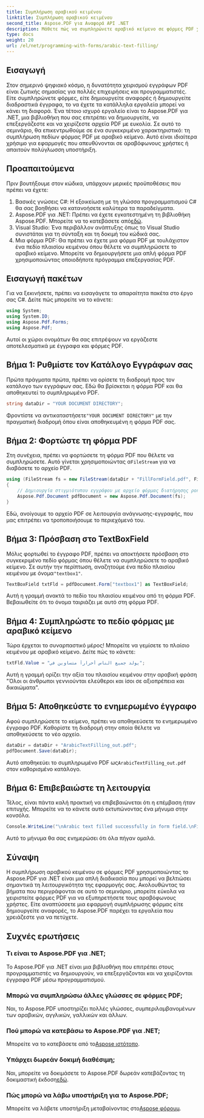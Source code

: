 ```yaml
---
title: Συμπλήρωση αραβικού κειμένου
linktitle: Συμπλήρωση αραβικού κειμένου
second_title: Aspose.PDF για Αναφορά API .NET
description: Μάθετε πώς να συμπληρώνετε αραβικό κείμενο σε φόρμες PDF χρησιμοποιώντας το Aspose.PDF για .NET με αυτό το βήμα προς βήμα σεμινάριο. Βελτιώστε τις δεξιότητες χειρισμού PDF.
type: docs
weight: 20
url: /el/net/programming-with-forms/arabic-text-filling/
---
```

## Εισαγωγή

Στον σημερινό ψηφιακό κόσμο, η δυνατότητα χειρισμού εγγράφων PDF είναι ζωτικής σημασίας για πολλές επιχειρήσεις και προγραμματιστές. Είτε συμπληρώνετε φόρμες, είτε δημιουργείτε αναφορές ή δημιουργείτε διαδραστικά έγγραφα, το να έχετε τα κατάλληλα εργαλεία μπορεί να κάνει τη διαφορά. Ένα τέτοιο ισχυρό εργαλείο είναι το Aspose.PDF για .NET, μια βιβλιοθήκη που σας επιτρέπει να δημιουργείτε, να επεξεργάζεστε και να χειρίζεστε αρχεία PDF με ευκολία. Σε αυτό το σεμινάριο, θα επικεντρωθούμε σε ένα συγκεκριμένο χαρακτηριστικό: τη συμπλήρωση πεδίων φόρμας PDF με αραβικό κείμενο. Αυτό είναι ιδιαίτερα χρήσιμο για εφαρμογές που απευθύνονται σε αραβόφωνους χρήστες ή απαιτούν πολύγλωσση υποστήριξη.

## Προαπαιτούμενα

Πριν βουτήξουμε στον κώδικα, υπάρχουν μερικές προϋποθέσεις που πρέπει να έχετε:

1. Βασικές γνώσεις C#: Η εξοικείωση με τη γλώσσα προγραμματισμού C# θα σας βοηθήσει να κατανοήσετε καλύτερα τα παραδείγματα.
2.  Aspose.PDF για .NET: Πρέπει να έχετε εγκατεστημένη τη βιβλιοθήκη Aspose.PDF. Μπορείτε να το κατεβάσετε από[εδώ](https://releases.aspose.com/pdf/net/).
3. Visual Studio: Ένα περιβάλλον ανάπτυξης όπως το Visual Studio συνιστάται για τη σύνταξη και τη δοκιμή του κώδικά σας.
4. Μια φόρμα PDF: Θα πρέπει να έχετε μια φόρμα PDF με τουλάχιστον ένα πεδίο πλαισίου κειμένου όπου θέλετε να συμπληρώσετε το αραβικό κείμενο. Μπορείτε να δημιουργήσετε μια απλή φόρμα PDF χρησιμοποιώντας οποιοδήποτε πρόγραμμα επεξεργασίας PDF.

## Εισαγωγή πακέτων

Για να ξεκινήσετε, πρέπει να εισαγάγετε τα απαραίτητα πακέτα στο έργο σας C#. Δείτε πώς μπορείτε να το κάνετε:

```csharp
using System;
using System.IO;
using Aspose.Pdf.Forms;
using Aspose.Pdf;
```

Αυτοί οι χώροι ονομάτων θα σας επιτρέψουν να εργάζεστε αποτελεσματικά με έγγραφα και φόρμες PDF.

## Βήμα 1: Ρυθμίστε τον Κατάλογο Εγγράφων σας

Πρώτα πράγματα πρώτα, πρέπει να ορίσετε τη διαδρομή προς τον κατάλογο των εγγράφων σας. Εδώ θα βρίσκεται η φόρμα PDF και θα αποθηκευτεί το συμπληρωμένο PDF.

```csharp
string dataDir = "YOUR DOCUMENT DIRECTORY";
```

 Φροντίστε να αντικαταστήσετε`"YOUR DOCUMENT DIRECTORY"` με την πραγματική διαδρομή όπου είναι αποθηκευμένη η φόρμα PDF σας.

## Βήμα 2: Φορτώστε τη φόρμα PDF

 Στη συνέχεια, πρέπει να φορτώσετε τη φόρμα PDF που θέλετε να συμπληρώσετε. Αυτό γίνεται χρησιμοποιώντας α`FileStream` για να διαβάσετε το αρχείο PDF.

```csharp
using (FileStream fs = new FileStream(dataDir + "FillFormField.pdf", FileMode.Open, FileAccess.ReadWrite))
{
    // Δημιουργία στιγμιότυπου εγγράφου με αρχείο φόρμας διατήρησης ροής
    Aspose.Pdf.Document pdfDocument = new Aspose.Pdf.Document(fs);
}
```

Εδώ, ανοίγουμε το αρχείο PDF σε λειτουργία ανάγνωσης-εγγραφής, που μας επιτρέπει να τροποποιήσουμε το περιεχόμενό του.

## Βήμα 3: Πρόσβαση στο TextBoxField

 Μόλις φορτωθεί το έγγραφο PDF, πρέπει να αποκτήσετε πρόσβαση στο συγκεκριμένο πεδίο φόρμας όπου θέλετε να συμπληρώσετε το αραβικό κείμενο. Σε αυτήν την περίπτωση, αναζητούμε ένα πεδίο πλαισίου κειμένου με όνομα`"textbox1"`.

```csharp
TextBoxField txtFld = pdfDocument.Form["textbox1"] as TextBoxField;
```

Αυτή η γραμμή ανακτά το πεδίο του πλαισίου κειμένου από τη φόρμα PDF. Βεβαιωθείτε ότι το όνομα ταιριάζει με αυτό στη φόρμα PDF.

## Βήμα 4: Συμπληρώστε το πεδίο φόρμας με αραβικό κείμενο

Τώρα έρχεται το συναρπαστικό μέρος! Μπορείτε να γεμίσετε το πλαίσιο κειμένου με αραβικό κείμενο. Δείτε πώς το κάνετε:

```csharp
txtFld.Value = "يولد جميع الناس أحراراً متساوين في";
```

Αυτή η γραμμή ορίζει την αξία του πλαισίου κειμένου στην αραβική φράση "Όλοι οι άνθρωποι γεννιούνται ελεύθεροι και ίσοι σε αξιοπρέπεια και δικαιώματα".

## Βήμα 5: Αποθηκεύστε το ενημερωμένο έγγραφο

Αφού συμπληρώσετε το κείμενο, πρέπει να αποθηκεύσετε το ενημερωμένο έγγραφο PDF. Καθορίστε τη διαδρομή στην οποία θέλετε να αποθηκεύσετε το νέο αρχείο.

```csharp
dataDir = dataDir + "ArabicTextFilling_out.pdf";
pdfDocument.Save(dataDir);
```

 Αυτό αποθηκεύει το συμπληρωμένο PDF ως`ArabicTextFilling_out.pdf` στον καθορισμένο κατάλογο.

## Βήμα 6: Επιβεβαιώστε τη λειτουργία

Τέλος, είναι πάντα καλή πρακτική να επιβεβαιώνεται ότι η επέμβαση ήταν επιτυχής. Μπορείτε να το κάνετε αυτό εκτυπώνοντας ένα μήνυμα στην κονσόλα.

```csharp
Console.WriteLine("\nArabic text filled successfully in form field.\nFile saved at " + dataDir);
```

Αυτό το μήνυμα θα σας ενημερώσει ότι όλα πήγαν ομαλά.

## Σύναψη

Η συμπλήρωση αραβικού κειμένου σε φόρμες PDF χρησιμοποιώντας το Aspose.PDF για .NET είναι μια απλή διαδικασία που μπορεί να βελτιώσει σημαντικά τη λειτουργικότητα της εφαρμογής σας. Ακολουθώντας τα βήματα που περιγράφονται σε αυτό το σεμινάριο, μπορείτε εύκολα να χειριστείτε φόρμες PDF για να εξυπηρετήσετε τους αραβόφωνους χρήστες. Είτε αναπτύσσετε μια εφαρμογή συμπλήρωσης φόρμας είτε δημιουργείτε αναφορές, το Aspose.PDF παρέχει τα εργαλεία που χρειάζεστε για να πετύχετε.

## Συχνές ερωτήσεις

### Τι είναι το Aspose.PDF για .NET;
Το Aspose.PDF για .NET είναι μια βιβλιοθήκη που επιτρέπει στους προγραμματιστές να δημιουργούν, να επεξεργάζονται και να χειρίζονται έγγραφα PDF μέσω προγραμματισμού.

### Μπορώ να συμπληρώσω άλλες γλώσσες σε φόρμες PDF;
Ναι, το Aspose.PDF υποστηρίζει πολλές γλώσσες, συμπεριλαμβανομένων των αραβικών, αγγλικών, γαλλικών και άλλων.

### Πού μπορώ να κατεβάσω το Aspose.PDF για .NET;
 Μπορείτε να το κατεβάσετε από το[Aspose ιστότοπο](https://releases.aspose.com/pdf/net/).

### Υπάρχει δωρεάν δοκιμή διαθέσιμη;
 Ναι, μπορείτε να δοκιμάσετε το Aspose.PDF δωρεάν κατεβάζοντας τη δοκιμαστική έκδοση[εδώ](https://releases.aspose.com/).

### Πώς μπορώ να λάβω υποστήριξη για το Aspose.PDF;
 Μπορείτε να λάβετε υποστήριξη μεταβαίνοντας στο[Aspose φόρουμ](https://forum.aspose.com/c/pdf/10).